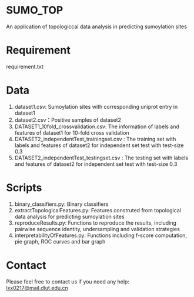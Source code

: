 # SUMO_TOP
An application of topologiccal data analysis in predicting sumoylation sites

# Requirement
requirement.txt

# Data
1. dataset1.csv: Sumoylation sites with corresponding uniprot entry in dataset1
2. dataset2.csv：Positive samples of dataset2
3. DATASET1_10fold_crossvalidation.csv: The information of labels and features of dataset1 for 10-fold cross validation
4. DATASET2_independentTest_trainingset.csv : The training set with labels and features of dataset2 for independent set test with test-size 0.3
5. DATASET2_independentTest_testingset.csv : The testing set with labels and features of dataset2 for independent set test with test-size 0.3

# Scripts
1. binary_classifiers.py: Binary classifiers 
2. extractTopologicalFeatures.py: Features construted from topological data analysis for predicting sumoylation sites
3. reproduceResults.py: Functions to reproduce the results, including pairwise sequence identity, undersampling and validation strategies
4. interpretabilityOfFeatures.py: Functions including f-score computation, pie graph, ROC curves and bar graph

# Contact 
Please feel free to contact us if you need any help: lxx0217@mail.dlut.edu.cn
